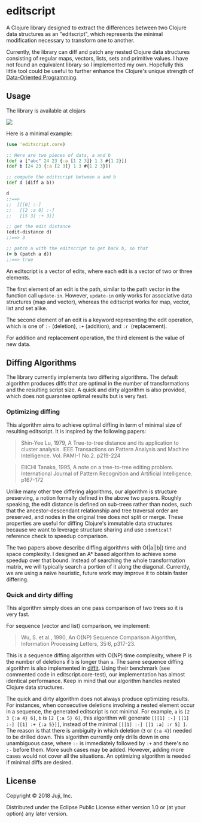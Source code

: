 # editscript

A Clojure library designed to extract the differences between two Clojure data
structures as an "editscript", which represents the minimal modification
necessary to transform one to another.

Currently, the library can diff and patch any nested Clojure data structures
consisting of regular maps, vectors, lists, sets and primitive values. I have
not found an equivalent library so I implemented my own. Hopefully this little
tool could be useful to further enhance the Clojure's unique
strength of [Data-Oriented Programming](https://livebook.manning.com/#!/book/the-joy-of-clojure-second-edition/chapter-14/1).

## Usage

The library is available at clojars

![](https://clojars.org/juji/editscript/latest-version.svg)

Here is a minimal example:

```Clojure
(use 'editscript.core)

;; Here are two pieces of data, a and b
(def a ["abc" 24 23 {:a [1 2 3]} 1 3 #{1 2}])
(def b [24 23 {:a [2 3]} 1 3 #{1 2 3}])

;; compute the editscript between a and b
(def d (diff a b))

d
;;==>
;;  [[[0] :-]
;;   [[2 :a 0] :-]
;;   [[5 3] :+ 3]]

;; get the edit distance
(edit-distance d)
;;==> 3

;; patch a with the editscript to get back b, so that
(= b (patch a d))
;;==> true

```

An editscript is a vector of edits, where each edit is a vector of two or three
elements.

The first element of an edit is the path, similar to the path vector in the
function call `update-in`. However, `update-in` only works for associative data
structures (map and vector), whereas the editscript works for map, vector, list
and set alike.

The second element of an edit is a keyword representing the edit operation,
which is one of `:-` (deletion), `:+` (addition), and `:r `(replacement).

For addition and replacement operation, the third element is the value of new data.

## Diffing Algorithms

The library currently implements two differing algorithms. The default algorithm
produces diffs that are optimal in the number of transformations and the
resulting script size. A quick and dirty algorithm is also provided, which does not
guarantee optimal results but is very fast.

### Optimizing diffing

This algorithm aims to achieve optimal diffing in term of minimal size of resulting
editscript. It is inspired by the following papers:

> Shin-Yee Lu, 1979, A Tree-to-tree distance and its application to cluster
> analysis. IEEE Transactions on Pattern Analysis and Machine Intelligence. Vol.
> PAMI-1 No.2. p219-224

> EIICHI Tanaka, 1995, A note on a tree-to-tree editing problem. International
> Journal of Pattern Recognition and Artificial Intelligence. p167-172

Unlike many other tree differing algorithms, our algorithm is structure preserving,
a notion formally defined in the above two papers. Roughly speaking, the edit
distance is defined on sub-trees rather than nodes, such that the ancestor-descendant
relationship and tree traversal order are preserved, and nodes in the original tree does
not split or merge. These properties are useful for diffing Clojure's immutable
data structures because we want to leverage structure sharing and use
`identical?` reference check to speedup comparison.

The two papers above describe diffing algorithms with O(|a||b|) time and space
complexity. I designed an A* based algorithm to achieve some speedup over that
bound. Instead of searching the whole transformation matrix, we will typically search
a portion of it along the diagonal. Currently, we are using a naive heuristic,
future work may improve it to obtain faster differing.

### Quick and dirty diffing

This algorithm simply does an one pass comparison of two trees so it is very
fast.

For sequence (vector and list) comparison, we implement:

> Wu, S. et al., 1990, An O(NP) Sequence Comparison Algorithm, Information Processing Letters, 35:6, p317-23.

This is a sequence diffing algorithm with O(NP) time complexity, where P is the number of deletions if `b` is longer than `a`.  The same sequence diffing algorithm is
also implemented in
[diffit](https://github.com/friemen/diffit). Using their benchmark (see
commented code in editscript.core-test), our implementation has almost identical
performance. Keep in mind that our algorithm handles nested Clojure data structures.

The quick and dirty algorithm does not always produce optimizing results. For
instances, when consecutive deletions involving a nested element occur in a
sequence, the generated editscript is not minimal. For example, `a` is `[2 3 {:a
4} 6]`, `b` is `[2 {:a 5} 6]`, this algorithm will generate `[[[1] :-] [[1] :-]
[[1] :+ {:a 5}]]`, instead of the minimal `[[[1] :-] [[1 :a] :r 5] ]`. The
reason is that there is ambiguity in which deletion (`3` or `{:a 4}`) needed to
be drilled down. This algorithm currently only
drills down in one unambiguous case, where `:-` is immediately followed by `:+`
and there's no `:-` before them. More such cases may be added.
However, adding more cases would not cover all the situations. An optimizing
algorithm is needed if minimal diffs are desired.

## License

Copyright © 2018 Juji, Inc.

Distributed under the Eclipse Public License either version 1.0 or (at
your option) any later version.
